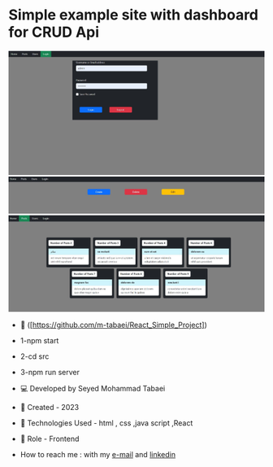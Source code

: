 # Simple example site with dashboard for CRUD Api
![dashboard api](https://github.com/m-tabaei/React_Simple_Project/blob/main/img/1.JPG?raw=true)
![dashboard api](https://github.com/m-tabaei/React_Simple_Project/blob/main/img/2.JPG?raw=true)
![dashboard api](https://github.com/m-tabaei/React_Simple_Project/blob/main/img/3.JPG?raw=true)
- 🔗 ([https://github.com/m-tabaei/React_Simple_Project])
- 1-npm start
- 2-cd src
- 3-npm run server
- 💻 Developed by Seyed Mohammad Tabaei
- 📆 Created - 2023
- 🔧 Technologies Used - html , css ,java script ,React
- 🧑‍ Role - Frontend

- How to reach me : with my [e-mail](https://www.m-tabaie@gmail.com) and [linkedin](https://www.linkedin.com/in/mohammad-tabaei/)
